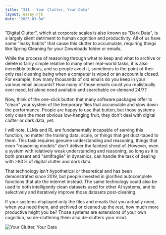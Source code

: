 ```yaml
---
title: "311 - Your Clutter, Your Data"
layout: essay.njk
date: "2025-03-04"
---
```


"Digital Clutter", which at corporate scales is also known as "Dark Data", is a largely silent detriment to human cognition and productivity. All of us have some "leaky habits" that cause this clutter to accumulate, requiring things like Spring Cleaning for your Downloads folder or emails.

While the process of reasoning through what to keep and what to archive or delete is fairly simple relative to many other real-world tasks, it is also incredibly tedious, and so people avoid it, sometimes to the point of their only real cleaning being when a computer is wiped or an account is closed. For example, how many thousands of old emails do you keep in your various email accounts? How many of those emails could you realistically ever need, let alone need available and searchable on-demand 24/7? 

Now, think of the one-click button that many software packages offer to "clean" your system of the temporary files that accumulate and slow down the performance. People are happy to use that button, but those systems only clean the most obvious low-hanging fruit, they don't deal with digital clutter or dark data, yet.

I will note, LLMs and RL are fundamentally incapable of serving this function, no matter the training data, scale, or things that get duct-taped to them. This task requires genuine understanding and reasoning, things that even "reasoning models" don't deliver the faintest shred of. However, even a system with relatively weak understanding and reasoning, so long as it is both present and "antifragile" in dynamics, can handle the task of dealing with >80% of digital clutter and dark data. 

That technology isn't hypothetical or theoretical and has been demonstrated since 2019, but people invested in glorified autocomplete functions that ate the internet instead. The same technology could also be used to both intelligently clean datasets used for other AI systems, and to selectively and iteratively improve those datasets post-cleaning.

If your systems displayed only the files and emails that you actually need, when you need them, and archived or cleaned up the rest, how much more productive might you be? Those systems are extensions of your own cognition, so de-cluttering them also de-clutters your mind.

![Your Clutter, Your Data](https://media.licdn.com/dms/image/v2/D5622AQFHp-I1ilDSZw/feedshare-shrink_800/B56ZVZwzd0GUAg-/0/1740967721456?e=1744243200&v=beta&t=5wMT2QRj4AZlX1AUEFtTCKztvi1Hq0iYJlLogomjnoc)